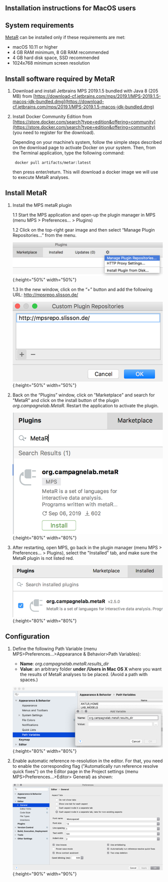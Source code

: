 ## Installation instructions for MacOS users

System requirements
-
[MetaR](https://manuelesimi.github.io/MetaR/) can be installed only if these requirements are met:
* macOS 10.11 or higher
* 4 GB RAM minimum, 8 GB RAM recommended
* 4 GB hard disk space, SSD recommended
* 1024x768 minimum screen resolution

Install software required by MetaR
-
1. Download and install Jetbrains MPS 2019.1.5 bundled with Java 8 (205 MB) from [https://download-cf.jetbrains.com/mps/2019.1/MPS-2019.1.5-macos-jdk-bundled.dmg](https://download-cf.jetbrains.com/mps/2019.1/MPS-2019.1.5-macos-jdk-bundled.dmg)

2. Install Docker Community Edition from [https://store.docker.com/search?type=edition&offering=community](https://store.docker.com/search?type=edition&offering=community) (you need to register for the download). 

    Depending on your machine’s system, follow the simple steps described on the download page to activate Docker on your system. Then, from the Terminal application, type the following command:

        docker pull artifacts/metar:latest

    then press enter/return. This will download a docker image we will use to execute MetaR analyses.
   
Install MetaR
-    
1. Install the MPS metaR plugin
    
    1.1 Start the MPS application and open-up the plugin manager in MPS (menu MPS > Preferences… > Plugins)
    
    1.2 Click on the top-right gear image and then select “Manage Plugin Repositories…” from the menu.
    
    ![Repo](../images/AddRepo2019.1.png){:height="50%" width="50%"}

    1.3 In the new window, click on the “+” button and add the following URL: http://mpsrepo.slisson.de/
  
    ![Repo](../images/AddRepoURL2019.1.png){:height="50%" width="50%"}
    
2. Back on the “Plugins” window, click on "Marketplace" and search for "MetaR" and click on the install button of the plugin _org.campagnelab.MetaR_. Restart the application to activate the plugin.
  
    ![PluginInstall](../images/InstallMetaR2019.1.png){:height="80%" width="80%"}
    
3. After restarting, open MPS, go back in the plugin manager (menu MPS > Preferences… > Plugins), select the "Installed" tab, and make sure the MetaR plugin is not listed red.     
   
    ![PluginCheck](../images/CheckMetaR2019.1.png){:height="80%" width="80%"}
    
Configuration
-    

1. Define the following Path Variable (menu MPS&gt;Preferences...&gt;Appearance &amp; Behavior&gt;Path Variables):
    * **Name**: _org.campagnelab.metaR.results_dir_
    * **Value**: an arbitrary folder <strong>under /Users in Mac OS X </strong>where you want the results of MetaR analyses to be placed. (Avoid a path with spaces.)
  
    ![AddVariable](../images/AddVariable.png){:height="80%" width="80%"}

2. Enable automatic reference re-resolution in the editor. For that, you need to enable the corresponding flag ("Automatically run reference resolve quick fixes")
   on the Editor page in the Project settings (menu MPS&gt;Preferences...&gt;Editor&gt; General) as shown: 
   
   ![QuickRef](../images/EnableQuickRefResolution.png){:height="90%" width="90%"}
